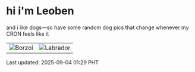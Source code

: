 # hi i'm Leoben

and i like dogs—so have some random dog pics that change whenever my CRON feels like it

|  |  |
|--------|----------|
| ![Borzoi](https://random-dog-vercel.vercel.app/api/random-borzoi?v=1756920570) | ![Labrador](https://random-dog-vercel.vercel.app/api/random-labrador?v=1756920570) |

Last updated: 2025-09-04 01:29 PHT
